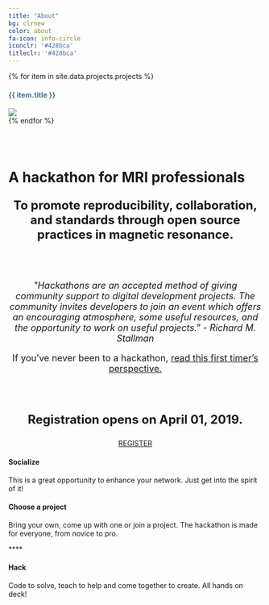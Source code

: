```yaml
---
title: "About"
bg: clrnew
color: about
fa-icon: info-circle
iconclr: '#428bca'
titleclr: '#428bca'
---
```


<div class="row partners">
{% for item in site.data.projects.projects %}
  <div class="col s12 partner valign">
    <h4 style="color: #486a89; text-align: left"> {{ item.title }}  </h4>
    <a href="{{ item.url }}" target="blank"><img src="img/projects/{{ item.image }}"/></a>
    
  </div>
  {% endfor %}
  </div>

<br><br>


# A hackathon for MRI professionals

<p style ="text-align: center; font-weight: bold; font-size:24px;"> To promote reproducibility, collaboration, and standards through open source practices in magnetic resonance. </p>

<br><br>

<p style ="text-align: center; font-style: italic; font-size:18px;">"Hackathons are an accepted method of giving community support to digital development projects. The community invites developers to join an event which offers an encouraging atmosphere, some useful resources, and the opportunity to work on useful projects." - Richard M. Stallman 

<center><p style ="text-align: center; font-style: bold; font-size:18px;">If you’ve never been to a hackathon, <a href="https://www.ohbmbrainmappingblog.com/blog/ohbm-hackathon-2017-a-first-timers-perspective">read this first timer’s perspective.</a></p></center>

<br><br>

<p style ="text-align: center; font-weight: bold; font-size:24px;"> Registration opens on April 01, 2019. </p>
<center><a class="waves-effect waves-light btn red" href="https://agahkarakuzu.typeform.com/to/T8vk4k" target="blank">REGISTER</a></center>

<div class="row features">
  <div class="col s12 m4 feature">
    <i class="fa fa-comments-o fa-4x">
    </i>
    <h4> Socialize </h4>
    <p class="feature-description"> This is a great opportunity to enhance your network. Just get into the spirit of it! </p>
  </div>
  <div class="col s12 m4 feature">
    <i class="fa fa-laptop fa-4x">
    </i>
    <h4> Choose a project </h4>
    <p class="feature-description"> Bring your own, come up with one or join a project. The hackathon is made for everyone, from novice to pro.</p>****
  </div>
  <div class="col s12 m4 feature">
    <i class="fa fa-terminal fa-4x">
    </i>
    <h4> Hack </h4>
    <p class="feature-description"> Code to solve, teach to help and come together to create. All hands on deck!</p>
  </div>
</div>

